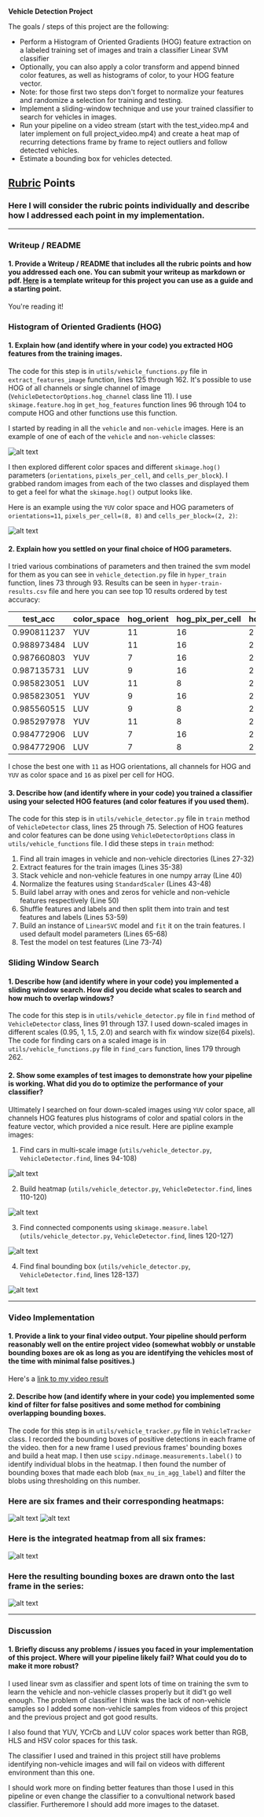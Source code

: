**Vehicle Detection Project**

The goals / steps of this project are the following:

* Perform a Histogram of Oriented Gradients (HOG) feature extraction on a labeled training set of images and train a classifier Linear SVM classifier
* Optionally, you can also apply a color transform and append binned color features, as well as histograms of color, to your HOG feature vector. 
* Note: for those first two steps don't forget to normalize your features and randomize a selection for training and testing.
* Implement a sliding-window technique and use your trained classifier to search for vehicles in images.
* Run your pipeline on a video stream (start with the test_video.mp4 and later implement on full project_video.mp4) and create a heat map of recurring detections frame by frame to reject outliers and follow detected vehicles.
* Estimate a bounding box for vehicles detected.

[//]: # (Image References)
[image1]: ./examples/car_not_car.png
[image2]: ./examples/hog_example.png
[image3]: ./examples/sliding_windows.jpg
[image4]: ./output_images/bbox_thumb_map.png
[image5]: ./output_images/heat_thumb_map.png
[image6]: ./output_images/label_thumb_map.png
[image7]: ./output_images/final_thumb_map.png

[image8]: ./examples/bboxes_and_heat.png
[image9]: ./examples/labels_map.png
[image10]: ./examples/output_bboxes.png

[image11]: ./output_images/video_output_images/bbox_thumb_map.png
[image12]: ./output_images/video_output_images/heat_thumb_map.png
[image13]: ./output_images/video_output_images/label_thumb_map.png
[image14]: ./output_images/video_output_images/final_thumb_map.png
[image15]: ./output_images/video_output_images/heat/59.png
[image16]: ./output_images/video_output_images/label/59.png

[video1]: ./project_video.mp4

## [Rubric](https://review.udacity.com/#!/rubrics/513/view) Points
### Here I will consider the rubric points individually and describe how I addressed each point in my implementation.  

---
### Writeup / README

#### 1. Provide a Writeup / README that includes all the rubric points and how you addressed each one.  You can submit your writeup as markdown or pdf.  [Here](https://github.com/udacity/CarND-Vehicle-Detection/blob/master/writeup_template.md) is a template writeup for this project you can use as a guide and a starting point.  

You're reading it!

### Histogram of Oriented Gradients (HOG)

#### 1. Explain how (and identify where in your code) you extracted HOG features from the training images.

The code for this step is in `utils/vehicle_functions.py` file in `extract_features_image` function, lines 125 through 162. 
It's possible to use HOG of all channels or single channel of image (`VehicleDetectorOptions.hog_channel` class line 11).
I use `skimage.feature.hog` in `get_hog_features` function lines 96 through 104 to compute HOG and other functions use this function.

I started by reading in all the `vehicle` and `non-vehicle` images.  Here is an example of one of each of the `vehicle` and `non-vehicle` classes:

![alt text][image1]

I then explored different color spaces and different `skimage.hog()` parameters (`orientations`, `pixels_per_cell`, and `cells_per_block`).  I grabbed random images from each of the two classes and displayed them to get a feel for what the `skimage.hog()` output looks like.

Here is an example using the `YUV` color space and HOG parameters of `orientations=11`, `pixels_per_cell=(8, 8)` and `cells_per_block=(2, 2)`:

![alt text][image2]

#### 2. Explain how you settled on your final choice of HOG parameters.

I tried various combinations of parameters and then trained the svm model for them as you can see in `vehicle_detection.py` file in `hyper_train` function, lines 73 through 93. Results can be seen in `hyper-train-results.csv` file and here you can see top 10 results ordered by test accuracy:


|test\_acc|color\_space|hog\_orient|hog\_pix\_per\_cell|hog\_cell\_per\_block|hog\_channels|spatial\_size|hist\_bins
|---------|------------|-----------|-------------------|---------------------|-------------|-------------|---------|
|0.990811237|YUV       |11         |16                 |2                    |ALL          |16           |32       |
|0.988973484|LUV       |11         |16                 |2                    |ALL          |16           |32       |
|0.987660803|YUV       |7          |16                 |2                    |ALL          |16           |32       |
|0.987135731|LUV       |9          |16                 |2                    |ALL          |16           |32       |
|0.985823051|LUV       |11         |8                  |2                    |ALL          |16           |32       |
|0.985823051|YUV       |9          |16                 |2                    |ALL          |16           |32       |
|0.985560515|LUV       |9          |8                  |2                    |ALL          |16           |32       |
|0.985297978|YUV       |11         |8                  |2                    |ALL          |16           |32       |
|0.984772906|LUV       |7          |16                 |2                    |ALL          |16           |32       |
|0.984772906|LUV       |7          |8                  |2                    |ALL          |16           |32       |


I chose the best one with `11` as HOG orientations, all channels for HOG and `YUV` as color space and `16` as pixel per cell for HOG.

#### 3. Describe how (and identify where in your code) you trained a classifier using your selected HOG features (and color features if you used them).

The code for this step is in `utils/vehicle_detector.py` file in `train` method of `VehicleDetector` class, lines 25 through 75. Selection of HOG features and color features can be done using `VehicleDetectorOptions` class in `utils/vehicle_functions` file. I did these steps in `train` method:

1. Find all train images in vehicle and non-vehicle directories (Lines 27-32)
2. Extract features for the train images (Lines 35-38)
3. Stack vehicle and non-vehicle features in one numpy array (Line 40)
4. Normalize the features using `StandardScaler` (Lines 43-48)
5. Build label array with ones and zeros for vehicle and non-vehicle features respectively (Line 50)
6. Shuffle features and labels and then split them into train and test features and labels (Lines 53-59)
7. Build an instance of `LinearSVC` model and `fit` it on the train features. I used default model parameters (Lines 65-68)
8. Test the model on test features (Line 73-74)

### Sliding Window Search

#### 1. Describe how (and identify where in your code) you implemented a sliding window search.  How did you decide what scales to search and how much to overlap windows?

The code for this step is in `utils/vehicle_detector.py` file in `find` method of `VehicleDetector` class, lines 91 through 137. I used down-scaled images in different scales (0.95, 1, 1.5, 2.0) and search with fix window size(64 pixels). The code for finding cars on a scaled image is in `utils/vehicle_functions.py` file in `find_cars` function, lines 179 through 262.

#### 2. Show some examples of test images to demonstrate how your pipeline is working.  What did you do to optimize the performance of your classifier?

Ultimately I searched on four down-scaled images using `YUV` color space, all channels HOG features plus histograms of color and spatial colors in the feature vector, which provided a nice result.  Here are pipline example images:

1. Find cars in multi-scale image (`utils/vehicle_detector.py`, `VehicleDetector.find`, lines 94-108)

![alt text][image4]

2. Build heatmap (`utils/vehicle_detector.py`, `VehicleDetector.find`, lines 110-120)

![alt text][image5]

3. Find connected components using `skimage.measure.label` (`utils/vehicle_detector.py`, `VehicleDetector.find`, lines 120-127)

![alt text][image6]

4. Find final bounding box (`utils/vehicle_detector.py`, `VehicleDetector.find`, lines 128-137)

![alt text][image7]

---

### Video Implementation

#### 1. Provide a link to your final video output.  Your pipeline should perform reasonably well on the entire project video (somewhat wobbly or unstable bounding boxes are ok as long as you are identifying the vehicles most of the time with minimal false positives.)
Here's a [link to my video result](./project_output.mp4)


#### 2. Describe how (and identify where in your code) you implemented some kind of filter for false positives and some method for combining overlapping bounding boxes.

The code for this step is in `utils/vehicle_tracker.py` file in `VehicleTracker` class. I recorded the bounding boxes of positive detections in each frame of the video. then for a new frame I used previous frames' bounding boxes and build a heat map. I then use `scipy.ndimage.measurements.label()` to identify individual blobs in the heatmap. I then found the number of bounding boxes that made each blob (`max_nu_in_agg_label`) and filter the blobs using thresholding on this number.

### Here are six frames and their corresponding heatmaps:

![alt text][image11]
![alt text][image12]

### Here is the integrated heatmap from all six frames:
![alt text][image15]

### Here the resulting bounding boxes are drawn onto the last frame in the series:
![alt text][image16]

---

### Discussion

#### 1. Briefly discuss any problems / issues you faced in your implementation of this project.  Where will your pipeline likely fail?  What could you do to make it more robust?

I used linear svm as classifier and spent lots of time on training the svm to learn the vehicle and non-vehicle classes properly but it did't go well enough. The problem of classifier I think was the lack of non-vehicle samples so I added some non-vehicle samples from videos of this project and the previous project and got good results.

I also found that YUV, YCrCb and LUV color spaces work better than RGB, HLS and HSV color spaces for this task.

The classifier I used and trained in this project still have problems identifying non-vehicle images and will fail on videos with different environment than this one.

I should work more on finding better features than those I used in this pipeline or even change the classifier to a convultional network based classifier. Furtheremore I should add more images to the dataset.



